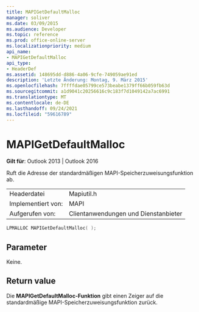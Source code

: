 ```yaml
---
title: MAPIGetDefaultMalloc
manager: soliver
ms.date: 03/09/2015
ms.audience: Developer
ms.topic: reference
ms.prod: office-online-server
ms.localizationpriority: medium
api_name:
- MAPIGetDefaultMalloc
api_type:
- HeaderDef
ms.assetid: 148695dd-d886-4a06-9cfe-749059ae91ed
description: 'Letzte Änderung: Montag, 9. März 2015'
ms.openlocfilehash: 7ffffdae05799ce573beabe1379ff66b059fb63d
ms.sourcegitcommit: a1d9041c20256616c9c183f7d1049142a7ac6991
ms.translationtype: MT
ms.contentlocale: de-DE
ms.lasthandoff: 09/24/2021
ms.locfileid: "59616789"
---
```

# <a name="mapigetdefaultmalloc"></a>MAPIGetDefaultMalloc

  
  
**Gilt für**: Outlook 2013 | Outlook 2016 
  
Ruft die Adresse der standardmäßigen MAPI-Speicherzuweisungsfunktion ab.
  
|||
|:-----|:-----|
|Headerdatei  <br/> |Mapiutil.h  <br/> |
|Implementiert von:  <br/> |MAPI  <br/> |
|Aufgerufen von:  <br/> |Clientanwendungen und Dienstanbieter  <br/> |
   
```cpp
LPMALLOC MAPIGetDefaultMalloc( );
```

## <a name="parameters"></a>Parameter

Keine. 
  
## <a name="return-value"></a>Return value

Die **MAPIGetDefaultMalloc-Funktion** gibt einen Zeiger auf die standardmäßige MAPI-Speicherzuweisungsfunktion zurück. 
  

